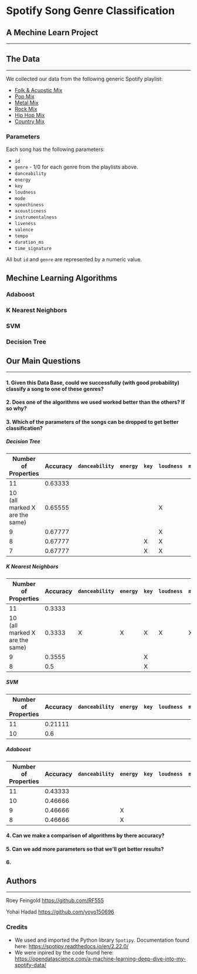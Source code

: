 # Spotify Song Genre Classification

## A Mechine Learn Project

___

## The Data

___
We collected our data from the following generic Spotify playlist:

* [Folk & Acuostic Mix](https://open.spotify.com/playlist/37i9dQZF1EQp62d3Dl7ECY)
* [Pop Mix](https://open.spotify.com/playlist/37i9dQZF1EQncLwOalG3K7)
* [Metal Mix](https://open.spotify.com/playlist/37i9dQZF1EQpgT26jgbgRI)
* [Rock Mix](https://open.spotify.com/playlist/37i9dQZF1EQpj7X7UK8OOF)
* [Hip Hop Mix](https://open.spotify.com/playlist/37i9dQZF1EQnqst5TRi17F)
* [Country Mix](https://open.spotify.com/playlist/37i9dQZF1EQmPV0vrce2QZ)

### Parameters

Each song has the following parameters:

* `id`
* `genre` - 1/0 for each genre from the playlists above.
* `danceability`
* `energy`
* `key`
* `loudness`
* `mode`
* `speechiness`
* `acousticness`
* `instrumentalness`
* `liveness`
* `valence`
* `tempo`
* `duration_ms`
* `time_signature`

All but `id` and `genre` are represented by a numeric value.

## Mechine Learning Algorithms

### Adaboost

### K Nearest Neighbors

### SVM

### Decision Tree

## Our Main Questions

___

#### 1. Given this Data Base, could we successfully (with good probability) classify a song to one of these genres?

#### 2. Does one of the algorithms we used worked better than the others? If so why?

#### 3. Which of the parameters of the songs can be dropped to get better classification?

##### Decision Tree

| Number of Properties               | Accuracy | `danceability` | `energy` | `key` | `loudness` | `mode` | `speechiness` | `acousticness` | `instrumentalness` | `liveness` | `valence` | `tempo` | `duration_ms` |
|------------------------------------|----------|----------------|----------|-------|------------|--------|---------------|----------------|--------------------|------------|-----------|---------|---------------|
| 11                                 | 0.63333  |                |          |       |            |        |               |                |                    |            |           |         |               |
| 10<br/>(all marked X are the same) | 0.65555  |                |          |       | X          |        |               |                | X                  |            |           | X       |               |
| 9                                  | 0.67777  |                |          |       | X          |        |               |                |                    |            |           |         | X             |
| 8                                  | 0.67777  |                |          | X     | X          |        |               |                |                    |            |           |         | X             |
| 7                                  | 0.67777  |                |          | X     | X          |        |               |                |                    | X          |           |         | X             |

##### K Nearest Neighbors

| Number of Properties               | Accuracy | `danceability` | `energy` | `key` | `loudness` | `mode` | `speechiness` | `acousticness` | `instrumentalness` | `liveness` | `valence` | `tempo` | `duration_ms` |
|------------------------------------|----------|----------------|----------|-------|------------|--------|---------------|----------------|--------------------|------------|-----------|---------|---------------|
| 11                                 | 0.3333   |                |          |       |            |        |               |                |                    |            |           |         |               |
| 10<br/>(all marked X are the same) | 0.3333   | X              | X        | X     | X          | X      | X             | X              | X                  | X          | X         | X       | X             |
| 9                                  | 0.3555   |                |          | X     |            |        |               |                |                    |            |           |         | X             |
| 8                                  | 0.5      |                |          | X     |            |        |               |                |                    |            |           | X       | X             |

##### SVM

| Number of Properties | Accuracy | `danceability` | `energy` | `key` | `loudness` | `mode` | `speechiness` | `acousticness` | `instrumentalness` | `liveness` | `valence` | `tempo` | `duration_ms` |
|----------------------|----------|----------------|----------|-------|------------|--------|---------------|----------------|--------------------|------------|-----------|---------|---------------|
| 11                   | 0.21111  |                |          |       |            |        |               |                |                    |            |           |         |               |
| 10                   | 0.6      |                |          |       |            |        |               |                |                    |            |           |         | X             |

##### Adaboost

| Number of Properties | Accuracy | `danceability` | `energy` | `key` | `loudness` | `mode` | `speechiness` | `acousticness` | `instrumentalness` | `liveness` | `valence` | `tempo` | `duration_ms` |
|----------------------|----------|----------------|----------|-------|------------|--------|---------------|----------------|--------------------|------------|-----------|---------|---------------|
| 11                   | 0.43333  |                |          |       |            |        |               |                |                    |            |           |         |               |
| 10                   | 0.46666  |                |          |       |            |        | X             |                |                    |            |           |         |               |
| 9                    | 0.46666  |                | X        |       |            |        | X             |                |                    |            |           |         |               |
| 8                    | 0.46666  |                | X        |       |            |        | X             |                |                    |            |           |         | X             |

#### 4. Can we make a comparison of algorithms by there accuracy?

#### 5. Can we add more parameters so that we'll get better results?

#### 6.

## Authors

___
Roey Feingold https://github.com/RF555

Yohai Hadad https://github.com/yoyo150696

### Credits

* We used and imported the Python library `Spotipy`. Documentation found here: https://spotipy.readthedocs.io/en/2.22.0/
* We were inpired by the code found here: https://opendatascience.com/a-machine-learning-deep-dive-into-my-spotify-data/